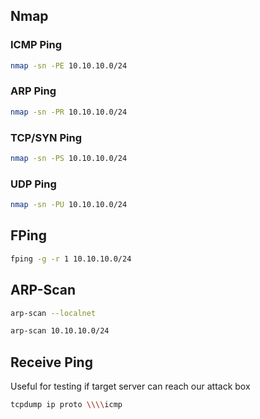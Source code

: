 ## Nmap
### ICMP Ping
```bash
nmap -sn -PE 10.10.10.0/24
```
### ARP Ping
```bash
nmap -sn -PR 10.10.10.0/24
```
### TCP/SYN Ping
```bash
nmap -sn -PS 10.10.10.0/24
```
### UDP Ping
```bash
nmap -sn -PU 10.10.10.0/24
```
## FPing
```bash
fping -g -r 1 10.10.10.0/24
```
## ARP-Scan
```bash
arp-scan --localnet
```
```bash
arp-scan 10.10.10.0/24
```
## Receive Ping
Useful for testing if target server can reach our attack box
```bash
tcpdump ip proto \\\\icmp
```